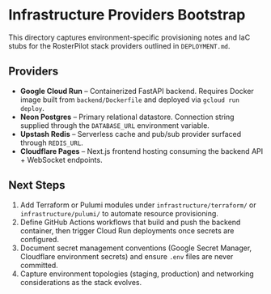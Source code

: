 # Infrastructure Providers Bootstrap

This directory captures environment-specific provisioning notes and IaC stubs for the
RosterPilot stack providers outlined in `DEPLOYMENT.md`.

## Providers

- **Google Cloud Run** – Containerized FastAPI backend. Requires Docker image built from
  `backend/Dockerfile` and deployed via `gcloud run deploy`.
- **Neon Postgres** – Primary relational datastore. Connection string supplied through the
  `DATABASE_URL` environment variable.
- **Upstash Redis** – Serverless cache and pub/sub provider surfaced through `REDIS_URL`.
- **Cloudflare Pages** – Next.js frontend hosting consuming the backend API + WebSocket endpoints.

## Next Steps

1. Add Terraform or Pulumi modules under `infrastructure/terraform/` or `infrastructure/pulumi/`
   to automate resource provisioning.
2. Define GitHub Actions workflows that build and push the backend container, then trigger Cloud Run
   deployments once secrets are configured.
3. Document secret management conventions (Google Secret Manager, Cloudflare environment secrets)
   and ensure `.env` files are never committed.
4. Capture environment topologies (staging, production) and networking considerations as the stack
   evolves.

